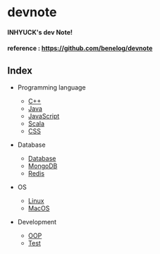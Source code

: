 # devnote

#### INHYUCK's dev Note!

#### reference : https://github.com/benelog/devnote

## Index

- Programming language
  - [C++](https://github.com/inhyuck/devnote/blob/master/CPP.md)
  - [Java](https://github.com/inhyuck/devnote/blob/master/Java.md)
  - [JavaScript](https://github.com/inhyuck/devnote/blob/master/JavaScript.md)
  - [Scala](https://github.com/inhyuck/devnote/blob/master/Scala.md)
  - [CSS](https://github.com/inhyuck/devnote/blob/master/Css.md)

- Database
  - [Database](https://github.com/inhyuck/devnote/blob/master/Database.md)
  - [MongoDB](https://github.com/inhyuck/devnote/blob/master/MongoDB.md)
  - [Redis](https://github.com/inhyuck/devnote/blob/master/Redis.md)

- OS
  - [Linux](https://github.com/inhyuck/devnote/blob/master/Linux.md)
  - [MacOS](https://github.com/inhyuck/devnote/blob/master/MacOS.md)

- Development
  - [OOP](https://github.com/inhyuck/devnote/blob/master/OOP.md)
  - [Test](https://github.com/inhyuck/devnote/blob/master/Test.md)